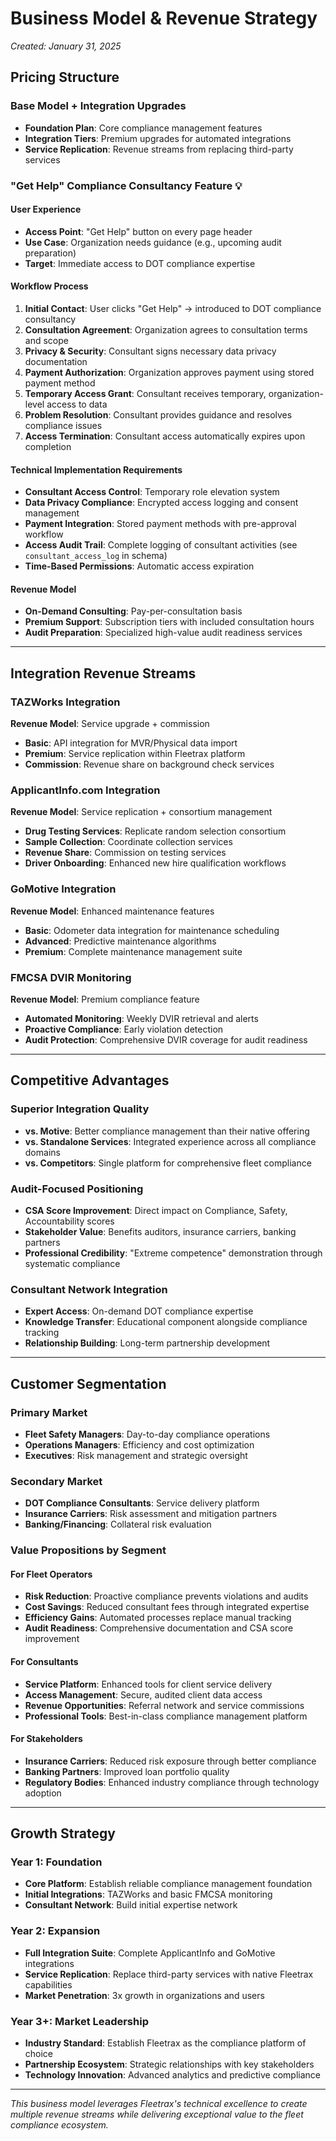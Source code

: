 # Business Model & Revenue Strategy

*Created: January 31, 2025*

## Pricing Structure

### **Base Model + Integration Upgrades**
- **Foundation Plan**: Core compliance management features
- **Integration Tiers**: Premium upgrades for automated integrations
- **Service Replication**: Revenue streams from replacing third-party services

### **"Get Help" Compliance Consultancy Feature** 💡

#### **User Experience**
- **Access Point**: "Get Help" button on every page header
- **Use Case**: Organization needs guidance (e.g., upcoming audit preparation)
- **Target**: Immediate access to DOT compliance expertise

#### **Workflow Process**
1. **Initial Contact**: User clicks "Get Help" → introduced to DOT compliance consultancy
2. **Consultation Agreement**: Organization agrees to consultation terms and scope
3. **Privacy & Security**: Consultant signs necessary data privacy documentation
4. **Payment Authorization**: Organization approves payment using stored payment method
5. **Temporary Access Grant**: Consultant receives temporary, organization-level access to data
6. **Problem Resolution**: Consultant provides guidance and resolves compliance issues
7. **Access Termination**: Consultant access automatically expires upon completion

#### **Technical Implementation Requirements**
- **Consultant Access Control**: Temporary role elevation system
- **Data Privacy Compliance**: Encrypted access logging and consent management
- **Payment Integration**: Stored payment methods with pre-approval workflow
- **Access Audit Trail**: Complete logging of consultant activities (see `consultant_access_log` in schema)
- **Time-Based Permissions**: Automatic access expiration

#### **Revenue Model**
- **On-Demand Consulting**: Pay-per-consultation basis
- **Premium Support**: Subscription tiers with included consultation hours
- **Audit Preparation**: Specialized high-value audit readiness services

---

## Integration Revenue Streams

### **TAZWorks Integration** 
**Revenue Model**: Service upgrade + commission
- **Basic**: API integration for MVR/Physical data import
- **Premium**: Service replication within Fleetrax platform
- **Commission**: Revenue share on background check services

### **ApplicantInfo.com Integration**
**Revenue Model**: Service replication + consortium management
- **Drug Testing Services**: Replicate random selection consortium
- **Sample Collection**: Coordinate collection services
- **Revenue Share**: Commission on testing services
- **Driver Onboarding**: Enhanced new hire qualification workflows

### **GoMotive Integration**
**Revenue Model**: Enhanced maintenance features
- **Basic**: Odometer data integration for maintenance scheduling
- **Advanced**: Predictive maintenance algorithms
- **Premium**: Complete maintenance management suite

### **FMCSA DVIR Monitoring**
**Revenue Model**: Premium compliance feature
- **Automated Monitoring**: Weekly DVIR retrieval and alerts
- **Proactive Compliance**: Early violation detection
- **Audit Protection**: Comprehensive DVIR coverage for audit readiness

---

## Competitive Advantages

### **Superior Integration Quality**
- **vs. Motive**: Better compliance management than their native offering
- **vs. Standalone Services**: Integrated experience across all compliance domains
- **vs. Competitors**: Single platform for comprehensive fleet compliance

### **Audit-Focused Positioning**
- **CSA Score Improvement**: Direct impact on Compliance, Safety, Accountability scores
- **Stakeholder Value**: Benefits auditors, insurance carriers, banking partners
- **Professional Credibility**: "Extreme competence" demonstration through systematic compliance

### **Consultant Network Integration**
- **Expert Access**: On-demand DOT compliance expertise
- **Knowledge Transfer**: Educational component alongside compliance tracking
- **Relationship Building**: Long-term partnership development

---

## Customer Segmentation

### **Primary Market**
- **Fleet Safety Managers**: Day-to-day compliance operations
- **Operations Managers**: Efficiency and cost optimization
- **Executives**: Risk management and strategic oversight

### **Secondary Market**
- **DOT Compliance Consultants**: Service delivery platform
- **Insurance Carriers**: Risk assessment and mitigation partners
- **Banking/Financing**: Collateral risk evaluation

### **Value Propositions by Segment**

#### **For Fleet Operators**
- **Risk Reduction**: Proactive compliance prevents violations and audits
- **Cost Savings**: Reduced consultant fees through integrated expertise
- **Efficiency Gains**: Automated processes replace manual tracking
- **Audit Readiness**: Comprehensive documentation and CSA score improvement

#### **For Consultants**
- **Service Platform**: Enhanced tools for client service delivery
- **Access Management**: Secure, audited client data access
- **Revenue Opportunities**: Referral network and service commissions
- **Professional Tools**: Best-in-class compliance management platform

#### **For Stakeholders**
- **Insurance Carriers**: Reduced risk exposure through better compliance
- **Banking Partners**: Improved loan portfolio quality
- **Regulatory Bodies**: Enhanced industry compliance through technology adoption

---

## Growth Strategy

### **Year 1: Foundation**
- **Core Platform**: Establish reliable compliance management foundation
- **Initial Integrations**: TAZWorks and basic FMCSA monitoring
- **Consultant Network**: Build initial expertise network

### **Year 2: Expansion**  
- **Full Integration Suite**: Complete ApplicantInfo and GoMotive integrations
- **Service Replication**: Replace third-party services with native Fleetrax capabilities
- **Market Penetration**: 3x growth in organizations and users

### **Year 3+: Market Leadership**
- **Industry Standard**: Establish Fleetrax as the compliance platform of choice
- **Partnership Ecosystem**: Strategic relationships with key stakeholders
- **Technology Innovation**: Advanced analytics and predictive compliance

---

*This business model leverages Fleetrax's technical excellence to create multiple revenue streams while delivering exceptional value to the fleet compliance ecosystem.* 